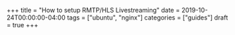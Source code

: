+++
title = "How to setup RMTP/HLS Livestreaming"
date = 2019-10-24T00:00:00-04:00
tags = ["ubuntu", "nginx"]
categories = ["guides"]
draft = true
+++
